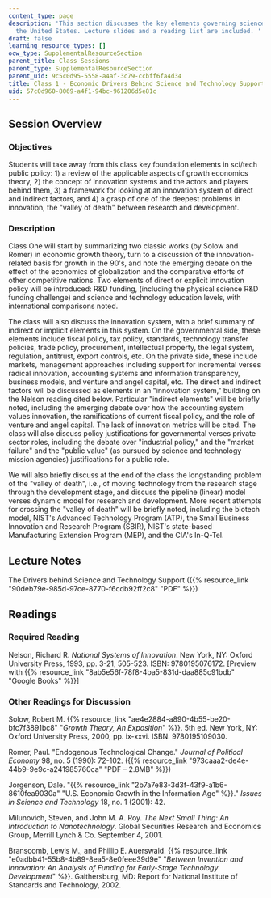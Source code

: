 ```yaml
---
content_type: page
description: 'This section discusses the key elements governing science policy in
  the United States. Lecture slides and a reading list are included. '
draft: false
learning_resource_types: []
ocw_type: SupplementalResourceSection
parent_title: Class Sessions
parent_type: SupplementalResourceSection
parent_uid: 9c5c0d95-5558-a4af-3c79-ccbff6fa4d34
title: Class 1 - Economic Drivers Behind Science and Technology Support
uid: 57c0d960-8069-a4f1-94bc-961206d5e81c
---
```

## Session Overview

### Objectives

Students will take away from this class key foundation elements in sci/tech public policy: 1) a review of the applicable aspects of growth economics theory, 2) the concept of innovation systems and the actors and players behind them, 3) a framework for looking at an innovation system of direct and indirect factors, and 4) a grasp of one of the deepest problems in innovation, the "valley of death" between research and development.

### Description

Class One will start by summarizing two classic works (by Solow and Romer) in economic growth theory, turn to a discussion of the innovation-related basis for growth in the 90's, and note the emerging debate on the effect of the economics of globalization and the comparative efforts of other competitive nations. Two elements of direct or explicit innovation policy will be introduced: R&D funding, (including the physical science R&D funding challenge) and science and technology education levels, with international comparisons noted.

The class will also discuss the innovation system, with a brief summary of indirect or implicit elements in this system. On the governmental side, these elements include fiscal policy, tax policy, standards, technology transfer policies, trade policy, procurement, intellectual property, the legal system, regulation, antitrust, export controls, etc. On the private side, these include markets, management approaches including support for incremental verses radical innovation, accounting systems and information transparency, business models, and venture and angel capital, etc. The direct and indirect factors will be discussed as elements in an "innovation system," building on the Nelson reading cited below. Particular "indirect elements" will be briefly noted, including the emerging debate over how the accounting system values innovation, the ramifications of current fiscal policy, and the role of venture and angel capital. The lack of innovation metrics will be cited. The class will also discuss policy justifications for governmental verses private sector roles, including the debate over "industrial policy," and the "market failure" and the "public value" (as pursued by science and technology mission agencies) justifications for a public role.

We will also briefly discuss at the end of the class the longstanding problem of the "valley of death", i.e., of moving technology from the research stage through the development stage, and discuss the pipeline (linear) model verses dynamic model for research and development. More recent attempts for crossing the "valley of death" will be briefly noted, including the biotech model, NIST's Advanced Technology Program (ATP), the Small Business Innovation and Research Program (SBIR), NIST's state-based Manufacturing Extension Program (MEP), and the CIA's In-Q-Tel.

## Lecture Notes

The Drivers behind Science and Technology Support ({{% resource_link "90deb79e-985d-97ce-8770-f6cdb92ff2c8" "PDF" %}})

## Readings

### Required Reading

Nelson, Richard R. *National Systems of Innovation*. New York, NY: Oxford University Press, 1993, pp. 3-21, 505-523. ISBN: 9780195076172. \[Preview with {{% resource_link "8ab5e56f-78f8-4ba5-831d-daa885c91bdb" "Google Books" %}}\]

### Other Readings for Discussion

Solow, Robert M. {{% resource_link "ae4e2884-a890-4b55-be20-bfc7f3891bc8" "*Growth Theory, An Exposition*" %}}. 5th ed. New York, NY: Oxford University Press, 2000, pp. ix-xxvi. ISBN: 9780195109030.

Romer, Paul. "Endogenous Technological Change." *Journal of Political Economy* 98, no. 5 (1990): 72-102. ({{% resource_link "973caaa2-de4e-44b9-9e9c-a241985760ca" "PDF – 2.8MB" %}})

Jorgenson, Dale. "{{% resource_link "2b7a7e83-3d3f-43f9-a1b6-8610fea9030a" "U.S. Economic Growth in the Information Age" %}}." *Issues in Science and Technology* 18, no. 1 (2001): 42.

Milunovich, Steven, and John M. A. Roy. *The Next Small Thing: An Introduction to Nanotechnology*. Global Securities Research and Economics Group, Merrill Lynch & Co. September 4, 2001.

Branscomb, Lewis M., and Phillip E. Auerswald. {{% resource_link "e0adbb41-55b8-4b89-8ea5-8e0feee39d9e" "*Between Invention and Innovation: An Analysis of Funding for Early-Stage Technology Development*" %}}. Gaithersburg, MD: Report for National Institute of Standards and Technology, 2002.